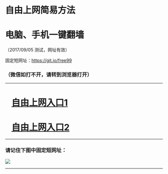 ﻿# 自由上网简易方法

# 电脑、手机一键翻墙

（2017/09/05 测试，网址有效）

固定短网址：https://git.io/free99

### （微信如打不开，请转到浏览器打开）


***





# &nbsp;&nbsp; <a href="http://ft53071674.fwq-tz1001.xyz/fwqtz01.html?t=09050011073 " target="_blank">自由上网入口1</a>
# &nbsp;&nbsp; <a href="http://ft204525375.fwq-tz1002.xyz/fwqtz02.html?t=09050015039 " target="_blank">自由上网入口2</a>
***

### 请记住下图中固定短网址：

<img src="https://s3-us-west-2.amazonaws.com/fwq-1001/yjfq-20170905okok.png" /> 


***

